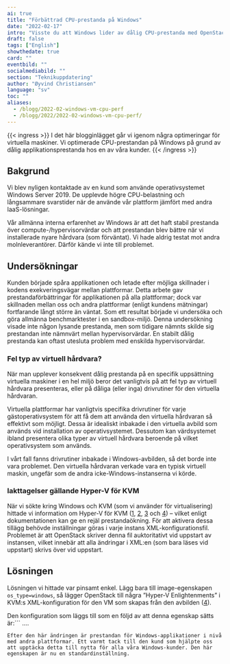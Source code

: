 ```yaml
---
ai: true
title: "Förbättrad CPU-prestanda på Windows"
date: "2022-02-17"
intro: "Visste du att Windows lider av dålig CPU-prestanda med OpenStack och KVM:s standardinställningar?"
draft: false
tags: ["English"]
showthedate: true
card: ""
eventbild: ""
socialmediabild: ""
section: "Teknikuppdatering"
author: "Øyvind Christiansen"
language: "sv"
toc: ""
aliases:
  - /blogg/2022-02-windows-vm-cpu-perf
  - /blogg/2022/2022-02-windows-vm-cpu-perf/
---
```

{{< ingress >}}
I det här blogginlägget går vi igenom några optimeringar för virtuella maskiner. Vi optimerade CPU-prestandan på Windows på grund av dålig applikationsprestanda hos en av våra kunder.
{{< /ingress >}}

## Bakgrund

Vi blev nyligen kontaktade av en kund som använde operativsystemet Windows Server 2019. De upplevde högre CPU-belastning och långsammare svarstider när de använde vår plattform jämfört med andra IaaS-lösningar.

Vår allmänna interna erfarenhet av Windows är att det haft stabil prestanda över compute-/hypervisorvärdar och att prestandan blev bättre när vi installerade nyare hårdvara (som förväntat). Vi hade aldrig testat mot andra molnleverantörer. Därför kände vi inte till problemet.

## Undersökningar

Kunden började spåra applikationen och letade efter möjliga skillnader i kodens exekveringsvägar mellan plattformar. Detta arbete gav prestandaförbättringar för applikationen på alla plattformar; dock var skillnaden mellan oss och andra plattformar (enligt kundens mätningar) fortfarande långt större än väntat. Som ett resultat började vi undersöka och göra allmänna benchmarktester i en sandbox-miljö. Denna undersökning visade inte någon lysande prestanda, men som tidigare nämnts skilde sig prestandan inte nämnvärt mellan hypervisorvärdar. En stabilt dålig prestanda kan oftast utesluta problem med enskilda hypervisorvärdar.

### Fel typ av virtuell hårdvara?

När man upplever konsekvent dålig prestanda på en specifik uppsättning virtuella maskiner i en hel miljö beror det vanligtvis på att fel typ av virtuell hårdvara presenteras, eller på dåliga (eller inga) drivrutiner för den virtuella hårdvaran.

Virtuella plattformar har vanligtvis specifika drivrutiner för varje gästoperativsystem för att få dem att använda den virtuella hårdvaran så effektivt som möjligt. Dessa är idealiskt inbakade i den virtuella avbild som används vid installation av operativsystemet. Dessutom kan värdsystemet ibland presentera olika typer av virtuell hårdvara beroende på vilket operativsystem som används.

I vårt fall fanns drivrutiner inbakade i Windows-avbilden, så det borde inte vara problemet. Den virtuella hårdvaran verkade vara en typisk virtuell maskin, ungefär som de andra icke-Windows-instanserna vi körde.

### Iakttagelser gällande Hyper-V för KVM

När vi sökte kring Windows och KVM (som vi använder för virtualisering) hittade vi information om Hyper-V för KVM ([1][1], [2][2], [3][3] och [4][4]) – vilket enligt dokumentationen kan ge en rejäl prestandaökning. För att aktivera dessa tillägg behövde inställningar göras i varje instans XML-konfigurationsfil. Problemet är att OpenStack skriver denna fil auktoritativt vid uppstart av instansen, vilket innebär att alla ändringar i XML:en (som bara läses vid uppstart) skrivs över vid uppstart.

[1]: https://leduccc.medium.com/improving-the-performance-of-a-windows-10-guest-on-qemu-a5b3f54d9cf5
[2]: https://techblog.web.cern.ch/techblog/post/ostype-property-for-windows-images-on/
[3]: https://openstack-in-production.blogspot.com/2017/02/ostype-property-for-windows-images-on.html
[4]: https://bugs.launchpad.net/nova/+bug/1400315

## Lösningen

Lösningen vi hittade var pinsamt enkel. Lägg bara till image-egenskapen `os_type=windows`, så lägger OpenStack till några ”Hyper‑V Enlightenments” i KVM:s XML-konfiguration för den VM som skapas från den avbilden ([4][4]).

Den konfiguration som läggs till som en följd av att denna egenskap sätts är:```
<features>
    <acpi/>
    <apic/>
    <hyperv>
      <relaxed state='on'/>
      <vapic state='on'/>
      <spinlocks state='on' retries='8191'/>
    </hyperv>
  </features>
  ....
  <clock offset='localtime'>
    <timer name='pit' tickpolicy='delay'/>
    <timer name='rtc' tickpolicy='catchup'/>
    <timer name='hpet' present='no'/>
    <timer name='hypervclock' present='yes'/>
  </clock>
```
Efter den här ändringen är prestandan för Windows-applikationer i nivå med andra plattformar. Ett varmt tack till den kund som hjälpte oss att upptäcka detta till nytta för alla våra Windows-kunder. Den här egenskapen är nu en standardinställning.